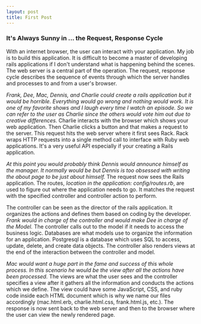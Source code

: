 ```yaml
---
layout: post
title: First Post
---
```


### It's Always Sunny in ... the Request, Response Cycle

With an internet browser, the user can interact with your application.  My job is to build
this application.  It is  difficult to become a master of developing rails
applications if I don't understand what is happening behind the scenes.  The web
server is a central part of the operation.  The request, response cycle
describes the sequence of events through which the server handles and processes
to and from a user's browser.

*Frank, Dee, Mac, Dennis, and Charlie could create a rails application but it
would be horrible.  Everything would go wrong and nothing would work.  It is one
of my favorite shows and I laugh every time I watch an episode.  So we can refer
to the user as Charlie since the others would vote him out due to creative
differences.*  Charlie interacts with the browser which shows your web
application.  Then Charlie clicks a button and that makes a request to the
server.  This request hits the web server where it first sees Rack.  Rack wraps
HTTP requests into a single method call to interface with Ruby web applications.
It's a very useful API especially if your creating a Rails application.  

*At this point you would probably think Dennis would announce himself as the
manager.  It normally would be but Dennis is too obsessed with writing the about
page to be just about himself.*  The request now sees the Rails application.
The routes, *location in the application: config/routes.rb*, are used to figure
out where the application needs to go.  It matches the request with the
specified controller and controller action to perform.  

The controller can be seen as the director of the rails application.  It
organizes the actions and defines them based on coding by the developer.  *Frank
would in charge of the controller and would make Dee in charge of the Model.*  The
controller calls out to the model if it needs to access the business logic.
Databases are what models use to organize the information for an application.
Postgresql is a database which uses SQL to access, update, delete, and create
data objects.  The controller also renders views at the end of the interaction
between the controller and model.

*Mac would want a huge part in the fame and success of this whole process.  In
this scenario he would be the view after all the actions have been processed.*
The views are what the user sees and the controller specifies a view after it
gathers all the information and conducts the actions which we define.    The
view could have some JavaScript, CSS, and ruby code inside each HTML document
which is why we name our files accordingly (mac.html.erb, charlie.html.css,
frank.html.js, etc.).  The response is now sent back to the web server and then
to the browser where the user can view the newly rendered page.
